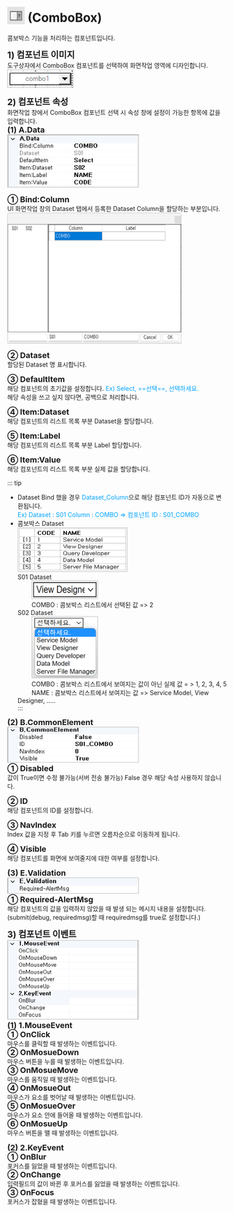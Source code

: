 # <img src="../../.vuepress/public/documentation/view-designer/Structure/Tool_Box/ComboBox.png" style="position: relative;top: 5px;" width="40" height="40"> (ComboBox)
콤보박스 기능을 처리하는 컴포넌트입니다. 

<b style="font-size: 20px"> 1) 컴포넌트 이미지 </b> <br/>
도구상자에서 ComboBox 컴포넌트를 선택하여 화면작업 영역에 디자인합니다. <br/>
<img src="../../.vuepress/public/documentation/view-designer/ComboBox/ComboBox_Image.png" style="border: 1px solid #bbb;" width="150" height="40"> <br/>

<b style="font-size: 20px"> 2) 컴포넌트 속성 </b> <br/>
화면작업 창에서 ComboBox 컴포넌트 선택 시 속성 창에 설정이 가능한 항목에 값을 입력합니다. <br/>
<b style="font-size: 18px"> (1) A.Data </b> <br/>
<img src="../../.vuepress/public/documentation/view-designer/ComboBox/ComboBox_Data.png"  style="border: 1px solid #bbb;" width="300" height="120"/> 

<b style="font-size: 18px"> ① Bind:Column </b> <br/>
UI 화면작업 창의 Dataset 탭에서 등록한 Dataset Column을 할당하는 부분입니다. <br/>
<img src="../../.vuepress/public/documentation/view-designer/ComboBox/ComboBox_Bind_Column.png"  width="400" height="300"/> 

<b style="font-size: 18px"> ② Dataset </b> <br/>
할당된 Dataset 명 표시합니다. <br/>

<b style="font-size: 18px"> ③ DefaultItem </b> <br/>
해당 컴포넌트의 초기값을 설정합니다.  <span style="color: #00a4ff;">Ex) Select, ==선택==, 선택하세요. </span> <br/>
해당 속성을 쓰고 싶지 않다면, 공백으로 처리합니다.

<b style="font-size: 18px"> ④ Item:Dataset </b> <br/>
해당 컴포넌트의 리스트 목록 부분 Dataset을 할당합니다.

<b style="font-size: 18px"> ⑤ Item:Label </b> <br/>
해당 컴포넌트의 리스트 목록 부분 Label 할당합니다.

<b style="font-size: 18px"> ⑥ Item:Value </b> <br/>
해당 컴포넌트의 리스트 목록 부분 실제 값을 할당합니다.

<!-- Remark -->
::: tip <Badge type="tip" text="Remark" vertical="middle" /> 
- Dataset Bind 했을 경우 <span style="color: #00a4ff;">Dataset_Column</span>으로 해당 컴포넌트 ID가 자동으로 변환됩니다. <br/>
<span style="color: #00a4ff;">Ex) Dataset : S01     Column : COMBO  ⇒ 컴포넌트 ID : S01_COMBO </span>
-  콤보박스 Dataset <br/>
<img src="../../.vuepress/public/documentation/view-designer/ComboBox/ComboBox_Item_Value_remark(1).png"  style="border: 1px solid #bbb;" width="250" height="100"/> <br/>
S01 Dataset <br/>
&emsp;&emsp; <img src="../../.vuepress/public/documentation/view-designer/ComboBox/ComboBox_Item_Value_remark(2).png"  style="border: 1px solid #bbb;" width="150" height="40"/> <br/>
&emsp;&emsp; COMBO : 콤보박스 리스트에서 선택된 값 => 2 <br/>
S02 Dataset <br/>
&emsp;&emsp; <img src="../../.vuepress/public/documentation/view-designer/ComboBox/ComboBox_Item_Value_remark(3).png"  style="border: 1px solid #bbb;" width="150" height="140"/> <br/>
&emsp;&emsp; COMBO : 콤보박스 리스트에서 보여지는 값이 아닌 실제 값 = > 1, 2, 3, 4, 5 <br/>
&emsp;&emsp; NAME : 콤보박스 리스트에서 보여지는 값 => Service Model, View Designer, ..... <br/>
:::
<!-- -->

<b style="font-size: 18px"> (2) B.CommonElement </b> <br/>
<img src="../../.vuepress/public/documentation/view-designer/ComboBox/ComboBox_CommonElement.png"  style="border: 1px solid #bbb;" width="300" height="80"/> <br/>
<b style="font-size: 18px"> ① Disabled </b> <br/>
값이 True이면 수정 불가능(서버 전송 불가능) False 경우 해당 속성 사용하지 않습니다. 

<b style="font-size: 18px"> ② ID </b> <br/>
해당 컴포넌트의 ID를 설정합니다.  

<b style="font-size: 18px"> ③ NavIndex </b> <br/>
Index 값을 지정 후 Tab 키를 누르면 오름차순으로 이동하게 됩니다. 

<b style="font-size: 18px"> ④ Visible </b> <br/>
해당 컴포넌트를 화면에 보여줄지에 대한 여부를 설정합니다.

<b style="font-size: 18px"> (3) E.Validation </b> <br/>
<img src="../../.vuepress/public/documentation/view-designer/Secret/Secret_Validation.png"  style="border: 1px solid #bbb;" width="300" height="35"/> <br/> 
<b style="font-size: 18px"> ① Required-AlertMsg </b> <br/>
해당 컴포넌트의 값을 입력하지 않았을 때 발생 되는 메시지 내용을 설정합니다. (submit(debug, requiredmsg)할 때 requiredmsg를 true로 설정합니다.)

<b style="font-size: 20px"> 3) 컴포넌트 이벤트 </b> <br/>
<img src="../../.vuepress/public/documentation/view-designer/ComboBox/ComboBox_Event.png"  style="border: 1px solid #bbb;" width="300" height="180"/> <br/> 
<b style="font-size: 18px"> (1) 1.MouseEvent </b> <br/>
<b style="font-size: 18px"> ① OnClick </b> <br/>
마우스를 클릭할 때 발생하는 이벤트입니다. <br/>
<b style="font-size: 18px"> ② OnMosueDown </b> <br/>
마우스 버튼을 누를 때 발생하는 이벤트입니다. <br/>
<b style="font-size: 18px"> ③ OnMosueMove </b> <br/>
마우스를 움직일 때 발생하는 이벤트입니다. <br/>
<b style="font-size: 18px"> ④ OnMosueOut </b> <br/>
마우스가 요소를 벗어날 때 발생하는 이벤트입니다. <br/>
<b style="font-size: 18px"> ⑤ OnMosueOver </b> <br/>
마우스가 요소 안에 들어올 때 발생하는 이벤트입니다. <br/>
<b style="font-size: 18px"> ⑥ OnMosueUp </b> <br/>
마우스 버튼을 뗄 때 발생하는 이벤트입니다. <br/>

<b style="font-size: 18px"> (2) 2.KeyEvent </b> <br/>
<b style="font-size: 18px"> ① OnBlur </b> <br/>
포커스를 잃었을 때 발생하는 이벤트입니다. <br/>
<b style="font-size: 18px"> ② OnChange  </b> <br/>
입력필드의 값이 바뀐 후 포커스를 잃었을 때 발생하는 이벤트입니다. <br/>
<b style="font-size: 18px"> ③ OnFocus </b> <br/>
포커스가 잡혔을 때 발생하는 이벤트입니다. <br/>